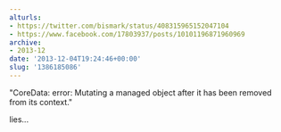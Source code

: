 ```yaml
---
alturls:
- https://twitter.com/bismark/status/408315965152047104
- https://www.facebook.com/17803937/posts/10101196871960969
archive:
- 2013-12
date: '2013-12-04T19:24:46+00:00'
slug: '1386185086'
---
```


"CoreData: error: Mutating a managed object after it has been removed from its context."

lies...

